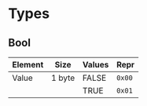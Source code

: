 # Types

## Bool

| Element | Size   | Values | Repr   |
|---------|--------|--------|--------|
| Value   | 1 byte | FALSE  | `0x00` |
|         |        | TRUE   | `0x01` |

